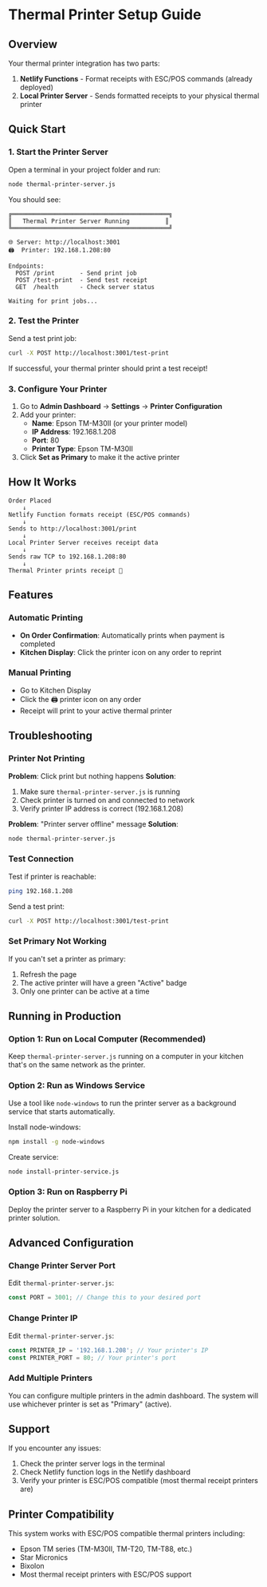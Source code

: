 # Thermal Printer Setup Guide

## Overview

Your thermal printer integration has two parts:
1. **Netlify Functions** - Format receipts with ESC/POS commands (already deployed)
2. **Local Printer Server** - Sends formatted receipts to your physical thermal printer

## Quick Start

### 1. Start the Printer Server

Open a terminal in your project folder and run:

```bash
node thermal-printer-server.js
```

You should see:

```
╔════════════════════════════════════════════╗
║   Thermal Printer Server Running          ║
╚════════════════════════════════════════════╝

🌐 Server: http://localhost:3001
🖨️  Printer: 192.168.1.208:80

Endpoints:
  POST /print       - Send print job
  POST /test-print  - Send test receipt
  GET  /health      - Check server status

Waiting for print jobs...
```

### 2. Test the Printer

Send a test print job:

```bash
curl -X POST http://localhost:3001/test-print
```

If successful, your thermal printer should print a test receipt!

### 3. Configure Your Printer

1. Go to **Admin Dashboard** → **Settings** → **Printer Configuration**
2. Add your printer:
   - **Name**: Epson TM-M30II (or your printer model)
   - **IP Address**: 192.168.1.208
   - **Port**: 80
   - **Printer Type**: Epson TM-M30II
3. Click **Set as Primary** to make it the active printer

## How It Works

```
Order Placed
    ↓
Netlify Function formats receipt (ESC/POS commands)
    ↓
Sends to http://localhost:3001/print
    ↓
Local Printer Server receives receipt data
    ↓
Sends raw TCP to 192.168.1.208:80
    ↓
Thermal Printer prints receipt 🎫
```

## Features

### Automatic Printing
- **On Order Confirmation**: Automatically prints when payment is completed
- **Kitchen Display**: Click the printer icon on any order to reprint

### Manual Printing
- Go to Kitchen Display
- Click the 🖨️ printer icon on any order
- Receipt will print to your active thermal printer

## Troubleshooting

### Printer Not Printing

**Problem**: Click print but nothing happens
**Solution**:
1. Make sure `thermal-printer-server.js` is running
2. Check printer is turned on and connected to network
3. Verify printer IP address is correct (192.168.1.208)

**Problem**: "Printer server offline" message
**Solution**:
```bash
node thermal-printer-server.js
```

### Test Connection

Test if printer is reachable:

```bash
ping 192.168.1.208
```

Send a test print:

```bash
curl -X POST http://localhost:3001/test-print
```

### Set Primary Not Working

If you can't set a printer as primary:
1. Refresh the page
2. The active printer will have a green "Active" badge
3. Only one printer can be active at a time

## Running in Production

### Option 1: Run on Local Computer (Recommended)
Keep `thermal-printer-server.js` running on a computer in your kitchen that's on the same network as the printer.

### Option 2: Run as Windows Service
Use a tool like `node-windows` to run the printer server as a background service that starts automatically.

Install node-windows:
```bash
npm install -g node-windows
```

Create service:
```bash
node install-printer-service.js
```

### Option 3: Run on Raspberry Pi
Deploy the printer server to a Raspberry Pi in your kitchen for a dedicated printer solution.

## Advanced Configuration

### Change Printer Server Port

Edit `thermal-printer-server.js`:
```javascript
const PORT = 3001; // Change this to your desired port
```

### Change Printer IP

Edit `thermal-printer-server.js`:
```javascript
const PRINTER_IP = '192.168.1.208'; // Your printer's IP
const PRINTER_PORT = 80; // Your printer's port
```

### Add Multiple Printers

You can configure multiple printers in the admin dashboard. The system will use whichever printer is set as "Primary" (active).

## Support

If you encounter any issues:
1. Check the printer server logs in the terminal
2. Check Netlify function logs in the Netlify dashboard
3. Verify your printer is ESC/POS compatible (most thermal receipt printers are)

## Printer Compatibility

This system works with ESC/POS compatible thermal printers including:
- Epson TM series (TM-M30II, TM-T20, TM-T88, etc.)
- Star Micronics
- Bixolon
- Most thermal receipt printers with ESC/POS support
